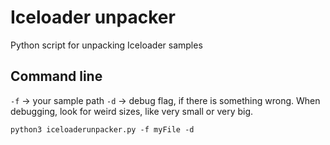 # Iceloader unpacker
 Python script for unpacking Iceloader samples

## Command line

`-f` -> your sample path
`-d` -> debug flag, if there is something wrong. When debugging, look for weird sizes, like very small or very big.

```
python3 iceloaderunpacker.py -f myFile -d
```